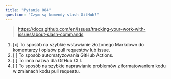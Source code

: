 ```yaml
---
title: "Pytanie 084"
question: "Czym są komendy slash GitHub?"
---
```


> https://docs.github.com/en/issues/tracking-your-work-with-issues/about-slash-commands
1. [x] To sposób na szybkie wstawianie złożonego Markdown do komentarzy i opisów pull requestów lub issue.
1. [ ] To sposób automatyzowania GitHub Actions.
1. [ ] To inna nazwa dla GitHub CLI.
1. [ ] To sposób na szybkie naprawianie problemów z formatowaniem kodu w zmianach kodu pull requestu.

